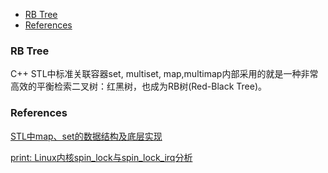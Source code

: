 <!-- MarkdownTOC -->

- [RB Tree](#rb-tree)
- [References](#references)

<!-- /MarkdownTOC -->

### RB Tree

C++ STL中标准关联容器set, multiset, map,multimap内部采用的就是一种非常高效的平衡检索二叉树：红黑树，也成为RB树(Red-Black Tree)。

### References
[STL中map、set的数据结构及底层实现](http://blog.csdn.net/PirLCK/article/details/51326547)

[print: Linux内核spin_lock与spin_lock_irq分析](https://blog.csdn.net/zhanglei4214/article/details/6837697)

[]()

[]()


[]()


[]()
